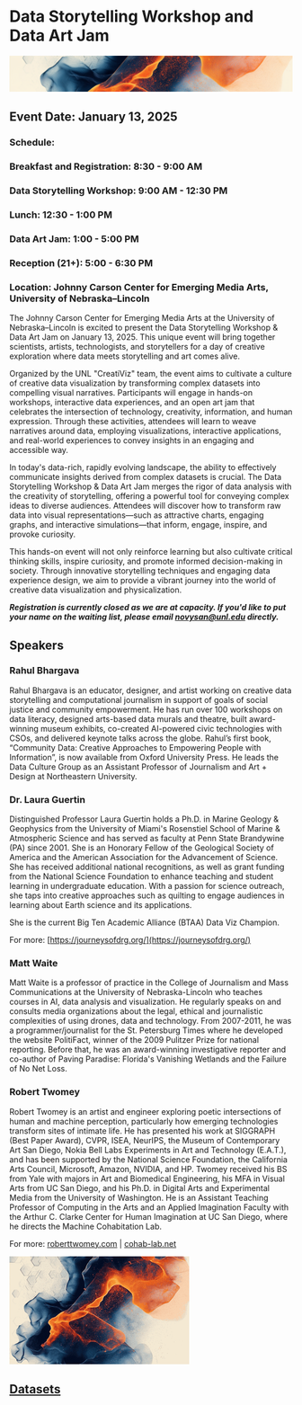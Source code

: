 # Data Storytelling Workshop and Data Art Jam

![Image](assets/banner.png)

## Event Date: January 13, 2025

### Schedule:

### Breakfast and Registration: 8:30 - 9:00 AM
### Data Storytelling Workshop: 9:00 AM - 12:30 PM
### Lunch: 12:30 - 1:00 PM
### Data Art Jam: 1:00 - 5:00 PM
### Reception (21+): 5:00 - 6:30 PM
### Location: Johnny Carson Center for Emerging Media Arts, University of Nebraska–Lincoln

The Johnny Carson Center for Emerging Media Arts at the University of Nebraska–Lincoln is excited to present the Data Storytelling Workshop & Data Art Jam on January 13, 2025. This unique event will bring together scientists, artists, technologists, and storytellers for a day of creative exploration where data meets storytelling and art comes alive.

Organized by the UNL "CreatiViz" team, the event aims to cultivate a culture of creative data visualization by transforming complex datasets into compelling visual narratives. Participants will engage in hands-on workshops, interactive data experiences, and an open art jam that celebrates the intersection of technology, creativity, information, and human expression. Through these activities, attendees will learn to weave narratives around data, employing visualizations, interactive applications, and real-world experiences to convey insights in an engaging and accessible way.

In today's data-rich, rapidly evolving landscape, the ability to effectively communicate insights derived from complex datasets is crucial. The Data Storytelling Workshop & Data Art Jam merges the rigor of data analysis with the creativity of storytelling, offering a powerful tool for conveying complex ideas to diverse audiences. Attendees will discover how to transform raw data into visual representations—such as attractive charts, engaging graphs, and interactive simulations—that inform, engage, inspire, and provoke curiosity.

This hands-on event will not only reinforce learning but also cultivate critical thinking skills, inspire curiosity, and promote informed decision-making in society. Through innovative storytelling techniques and engaging data experience design, we aim to provide a vibrant journey into the world of creative data visualization and physicalization.

***Registration is currently closed as we are at capacity. If you'd like to put your name on the waiting list, please email novysan@unl.edu directly.***

## Speakers

### Rahul Bhargava

Rahul Bhargava is an educator, designer, and artist working on creative data storytelling and computational journalism in support of goals of social justice and community empowerment. He has run over 100 workshops on data literacy, designed arts-based data murals and theatre, built award-winning museum exhibits, co-created AI-powered civic technologies with CSOs, and delivered keynote talks across the globe. Rahul’s first book, “Community Data: Creative Approaches to Empowering People with Information”, is now available from Oxford University Press.  He leads the Data Culture Group as an Assistant Professor of Journalism and Art + Design at Northeastern University.


### Dr. Laura Guertin

Distinguished Professor Laura Guertin holds a Ph.D. in Marine Geology & Geophysics from the University of Miami's Rosenstiel School of Marine & Atmospheric Science and has served as faculty at Penn State Brandywine (PA) since 2001. She is an Honorary Fellow of the Geological Society of America and the American Association for the Advancement of Science. She has received additional national recognitions, as well as grant funding from the National Science Foundation to enhance teaching and student learning in undergraduate education. With a passion for science outreach, she taps into creative approaches such as quilting to engage audiences in learning about Earth science and its applications.

She is the current Big Ten Academic Alliance (BTAA) Data Viz Champion.

For more: [https://journeysofdrg.org/](https://journeysofdrg.org/)


### Matt Waite

Matt Waite is a professor of practice in the College of Journalism and Mass Communications at the University of Nebraska-Lincoln who teaches courses in AI, data analysis and visualization. He regularly speaks on and consults media organizations about the legal, ethical and journalistic complexities of using drones, data and technology. From 2007-2011, he was a programmer/journalist for the St. Petersburg Times where he developed the website PolitiFact, winner of the 2009 Pulitzer Prize for national reporting. Before that, he was an award-winning investigative reporter and co-author of Paving Paradise: Florida's Vanishing Wetlands and the Failure of No Net Loss.


### Robert Twomey

Robert Twomey is an artist and engineer exploring poetic intersections of human and machine perception, particularly how emerging technologies transform sites of intimate life. He has presented his work at SIGGRAPH (Best Paper Award), CVPR, ISEA, NeurIPS, the Museum of Contemporary Art San Diego, Nokia Bell Labs Experiments in Art and Technology (E.A.T.), and has been supported by the National Science Foundation, the California Arts Council, Microsoft, Amazon, NVIDIA, and HP. Twomey received his BS from Yale with majors in Art and Biomedical Engineering, his MFA in Visual Arts from UC San Diego, and his Ph.D. in Digital Arts and Experimental Media from the University of Washington. He is an Assistant Teaching Professor of Computing in the Arts and an Applied Imagination Faculty with the Arthur C. Clarke Center for Human Imagination at UC San Diego, where he directs the Machine Cohabitation Lab.

For more: [roberttwomey.com](roberttwomey.com) | [cohab-lab.net](cohab-lab.net)

![Image](assets/loopEmber.gif)

## [Datasets](datasets.md)
